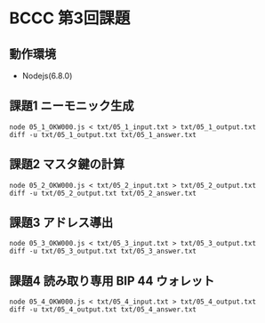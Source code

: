 # BCCC 第3回課題

## 動作環境

* Nodejs(6.8.0)

## 課題1 ニーモニック生成

```
node 05_1_OKW000.js < txt/05_1_input.txt > txt/05_1_output.txt
diff -u txt/05_1_output.txt txt/05_1_answer.txt
```

## 課題2 マスタ鍵の計算

```
node 05_2_OKW000.js < txt/05_2_input.txt > txt/05_2_output.txt
diff -u txt/05_2_output.txt txt/05_2_answer.txt
```

## 課題3 アドレス導出

```
node 05_3_OKW000.js < txt/05_3_input.txt > txt/05_3_output.txt
diff -u txt/05_3_output.txt txt/05_3_answer.txt
```

## 課題4 読み取り専用 BIP 44 ウォレット

```
node 05_4_OKW000.js < txt/05_4_input.txt > txt/05_4_output.txt
diff -u txt/05_4_output.txt txt/05_4_answer.txt
```